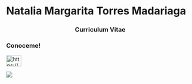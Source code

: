 # Natalia Margarita Torres Madariaga
<h3 align="center">Curriculum Vitae</h3>
<h3 align="left">Conoceme!</h3>
<p align="left">
<a href="https://www.linkedin.com/in/nataliamtorresm/" target="blank"><img align="center" src="https://raw.githubusercontent.com/rahuldkjain/github-profile-readme-generator/master/src/images/icons/Social/linked-in-alt.svg" alt="https://www.linkedin.com/in/nataliamtorresm/" height="30" width="40" Target="_blank" /></a>
</p>
<img  src='./NataliaTorresCV' with='100%'/>

